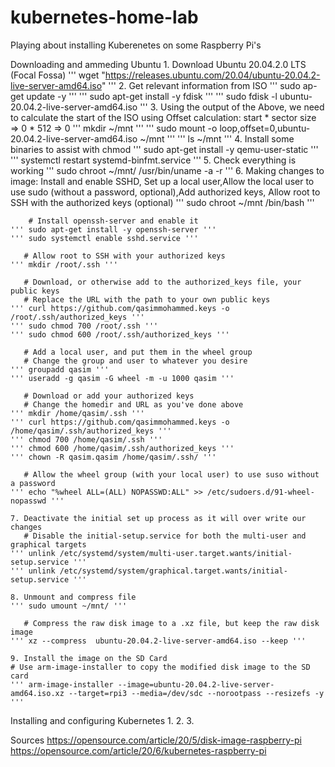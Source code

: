 # kubernetes-home-lab
Playing about installing Kuberenetes on some Raspberry Pi's

Downloading and ammeding Ubuntu
	1. Download Ubuntu 20.04.2.0 LTS (Focal Fossa)
	''' wget "https://releases.ubuntu.com/20.04/ubuntu-20.04.2-live-server-amd64.iso" '''
	2. Get relevant information from ISO
	''' sudo ap-get update -y '''
	''' sudo apt-get install -y fdisk '''
	''' sudo fdisk -l ubuntu-20.04.2-live-server-amd64.iso '''
	3. Using the output of the Above, we need to calculate the start of the ISO using Offset calculation: start * sector size => 0 * 512 => 0
	''' mkdir ~/mnt '''
	''' sudo mount -o loop,offset=0,ubuntu-20.04.2-live-server-amd64.iso  ~/mnt '''
	''' ls ~/mnt '''
	4. Install some binaries to assist with chmod
	''' sudo apt-get install -y qemu-user-static '''
	''' systemctl restart systemd-binfmt.service '''
	5. Check everything is working
	''' sudo chroot ~/mnt/ /usr/bin/uname -a -r '''
	6. Making changes to image: Install and enable SSHD, Set up a local user,Allow the local user to use sudo (without a password, optional),Add authorized keys, Allow root to SSH with the authorized keys (optional) 
	''' sudo chroot ~/mnt /bin/bash '''

	    # Install openssh-server and enable it
	''' sudo apt-get install -y openssh-server '''
	''' sudo systemctl enable sshd.service '''

	   # Allow root to SSH with your authorized keys
	''' mkdir /root/.ssh '''

	   # Download, or otherwise add to the authorized_keys file, your public keys
	   # Replace the URL with the path to your own public keys
	''' curl https://github.com/qasimmohammed.keys -o /root/.ssh/authorized_keys '''
	''' sudo chmod 700 /root/.ssh '''
	''' sudo chmod 600 /root/.ssh/authorized_keys '''

	   # Add a local user, and put them in the wheel group
	   # Change the group and user to whatever you desire
	''' groupadd qasim '''
	''' useradd -g qasim -G wheel -m -u 1000 qasim '''

	   # Download or add your authorized keys
	   # Change the homedir and URL as you've done above
	''' mkdir /home/qasim/.ssh '''
	''' curl https://github.com/qasimmohammed.keys -o /home/qasim/.ssh/authorized_keys '''
	''' chmod 700 /home/qasim/.ssh '''
	''' chmod 600 /home/qasim/.ssh/authorized_keys '''
	''' chown -R qasim.qasim /home/qasim/.ssh/ '''

	   # Allow the wheel group (with your local user) to use suso without a password
	''' echo "%wheel ALL=(ALL) NOPASSWD:ALL" >> /etc/sudoers.d/91-wheel-nopasswd '''

	7. Deactivate the initial set up process as it will over write our changes
	   # Disable the initial-setup.service for both the multi-user and graphical targets
	''' unlink /etc/systemd/system/multi-user.target.wants/initial-setup.service '''
	''' unlink /etc/systemd/system/graphical.target.wants/initial-setup.service '''

	8. Unmount and compress file
	''' sudo umount ~/mnt/ '''
	
	   # Compress the raw disk image to a .xz file, but keep the raw disk image
	''' xz --compress  ubuntu-20.04.2-live-server-amd64.iso --keep '''

	9. Install the image on the SD Card
	# Use arm-image-installer to copy the modified disk image to the SD card
	''' arm-image-installer --image=ubuntu-20.04.2-live-server-amd64.iso.xz --target=rpi3 --media=/dev/sdc --norootpass --resizefs -y '''



Installing and configuring Kubernetes
	1.
	2.
	3.


Sources
https://opensource.com/article/20/5/disk-image-raspberry-pi
https://opensource.com/article/20/6/kubernetes-raspberry-pi

